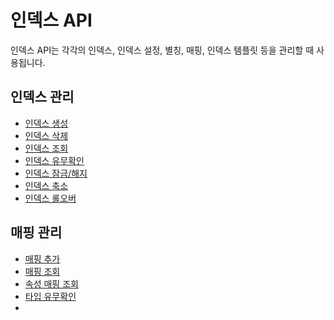 # 인덱스 API
인덱스 API는 각각의 인덱스, 인덱스 설정, 별칭, 매핑, 인덱스 템플릿 등을 관리할 때 사용됩니다.
## 인덱스 관리
* [인덱스 생성](indices-create-index.md)
* [인덱스 삭제](indices-delete-index.md)
* [인덱스 조회](indices-get-index.md)
* [인덱스 유무확인](indices-exists.md)
* [인덱스 잠금/해지](indices-open-close.md)
* [인덱스 축소](indices-shrink-index.md)
* [인덱스 롤오버](indices-rollover-index.md)

## 매핑 관리
* [매핑 추가](indices-put-mapping.md)
* [매핑 조회](indices-get-mapping.md)
* [속성 매핑 조회](indices-get-field-mapping.md)
* [타입 유무확인](indices-types-exists.md)
* 